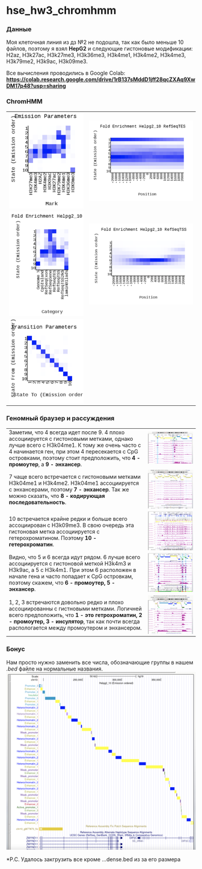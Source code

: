 # hse_hw3_chromhmm

### Данные

Моя клеточная линия из дз №2 не подошла, так как было меньше 10 файлов, поэтому я взял **HepG2** и следующие гистоновые модификации: H2az, H3k27ac, H3k27me3, H3k36me3, H3k4me1, H3k4me2, H3k4me3, H3k79me2, H3k9ac, H3k09me3.

Все вычисления проводились в Google Colab: **https://colab.research.google.com/drive/1rB137sMddD1jff28qcZXAq9XwDM17p48?usp=sharing**

### ChromHMM

|  | | 
| ------------- | ------------- |
| ![](pic/chromm1.png) | ![](pic/chromm2.png) | 
| ![](pic/chromm4.png) | ![](pic/chromm3.png) |
| ![](pic/chromm5.png) |  | 

### Геномный браузер и рассуждения 

|  | | 
| ------------- | ------------- |
| Заметим, что 4 всегда идет после 9. 4 плохо ассоциируется с гистоновыми метками, однако лучше всего с H3k04me1. К тому же очень часто с 4 начинается ген, при этом 4 пересекается с CpG островками, поэтому стоит предположить, что **4 - промоутер**, а **9 - энхансер**.| ![](pic/picc1.png) | 
| 7 чаще всего встречается c гистоновыми метками H3k04me1 и H3k4me2. H3k04me1 ассоциируется с энхансерами, поэтому **7 - энхансер**. Так же можно сказать, что  **8 - кодирующая последовательность**.| ![](pic/picc4.png) |
| 10 встречается крайне редки и больше всего ассоциирован с H3k09me3. В свою очередь эта гистоновая метка ассоциируется с гетерохроматином. Поэтому **10 - гетерохроматин**. |  ![](pic/picc3.png) | 
| Видно, что 5 и 6 всегда идут рядом. 6 лучше всего ассоциируется с гистоновой меткой H3k4m3 и H3k9ac, а 5 с  H3k4m1. При этом 6 расположен в начале гена и часто попадает к CpG островкам, поэтому скажем, что **6 - промоутер, 5 - энхансер**.|  ![](pic/picc5.png) | 
|1, 2, 3 встречаются довольно редко и плохо ассоциированны с гистновыми метками. Логичней всего предположить, что **1 - это гетрохроматин, 2 - промоутер, 3 - инсулятор**, так как почти всегда распологается между промоутером и энхансером. |  ![](pic/picc6.png) | 

### Бонус
Нам просто нужно заменить все числа, обозначающие группы в нашем *.bed* файле на нормальные названия.
![](pic/picc7.png)

*P.C. Удалось закгрузить все кроме ...dense.bed из за его размера
